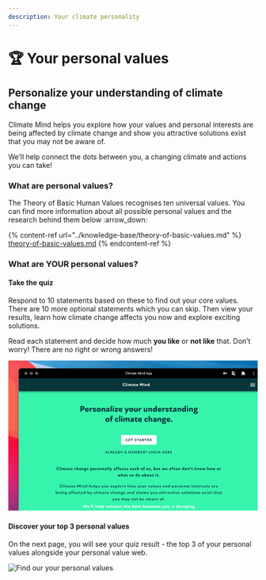 ```yaml
---
description: Your climate personality
---
```


# 🏆 Your personal values

## Personalize your understanding of climate change

Climate Mind helps you explore how your values and personal interests are being affected by climate change and show you attractive solutions exist that you may not be aware of.

We’ll help connect the dots between you, a changing climate and actions you can take!

### What are personal values?

The Theory of Basic Human Values recognises ten universal values. You can find more information about all possible personal values and the research behind them below :arrow\_down:

{% content-ref url="../knowledge-base/theory-of-basic-values.md" %}
[theory-of-basic-values.md](../knowledge-base/theory-of-basic-values.md)
{% endcontent-ref %}

### What are YOUR personal values?

#### Take the quiz

Respond to 10 statements based on these to find out your core values. There are 10 more optional statements which you can skip. Then view your results, learn how climate change affects you now and explore exciting solutions.

Read each statement and decide how much **you like** or **not like** that. Don’t worry! There are no right or wrong answers!

![Respond to 10 statements based on these to find out your core values. ](../.gitbook/assets/quiz.gif)

#### Discover your top 3 personal values

On the next page, you will see your quiz result - the top 3 of your personal values alongside your personal value web.

![Find our your personal values](../.gitbook/assets/personal\_values.gif)

